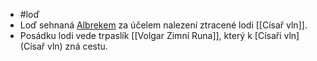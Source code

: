 - #loď
- Loď sehnaná [Albrekem](Albrek) za účelem nalezení ztracené lodi [[Císař vln]].
- Posádku lodi vede trpaslík [[Volgar Zimní Runa]], který k [Císaři vln](Císař vln) zná cestu.